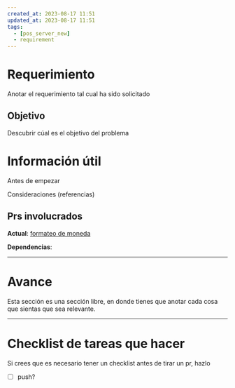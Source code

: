 ```yaml
---
created_at: 2023-08-17 11:51
updated_at: 2023-08-17 11:51
tags:
  - [pos_server_new]
  - requirement
---
```




# Requerimiento

Anotar el requerimiento tal cual ha sido solicitado


## Objetivo

Descubrir cúal es el objetivo del problema


# Información útil

Antes de empezar

Consideraciones (referencias)

## Prs involucrados

**Actual**: [formateo de moneda](https://bitbucket.org/nnodes/pof_server_new/pull-requests/364)

**Dependencias**:

---
# Avance

Esta sección es una sección libre, en donde tienes que anotar cada cosa que sientas que sea relevante.



---
# Checklist de tareas que hacer 

Si crees que es necesario tener un checklist antes de tirar un pr, hazlo

- [ ] push?